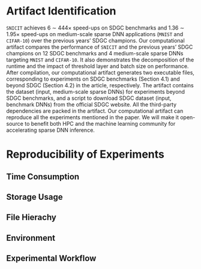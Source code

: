 # Artifact Identification
`SNICIT` achieves 6 ∼ 444× speed-ups on SDGC benchmarks and 1.36 ∼ 1.95× speed-ups on medium-scale sparse DNN applications (`MNIST` and `CIFAR-10`) over the previous years’ SDGC champions. Our computational artifact compares the performance of `SNICIT` and the previous years’ SDGC champions on 12 SDGC benchmarks and 4 medium-scale sparse DNNs targeting `MNIST` and `CIFAR-10`. It also demonstrates the decomposition of the runtime and the impact of threshold layer and batch size on performance. After compilation, our computational artifact generates two executable files, corresponding to experiments on SDGC benchmarks (Section 4.1) and beyond SDGC (Section 4.2) in the article, respectively. The artifact contains the dataset (input, medium-scale sparse DNNs) for experiments beyond SDGC benchmarks, and a script to download SDGC dataset (input, benchmark DNNs) from the official SDGC website. All the third-party dependencies are packed in the artifact. Our computational artifact can reproduce all the experiments mentioned in the paper. We will make it open-source to benefit both HPC and the machine learning community for accelerating sparse DNN inference.
 
 # Reproducibility of Experiments
 ## Time Consumption
 ## Storage Usage
 ## File Hierachy
 ## Environment
 ## Experimental Workflow
 
